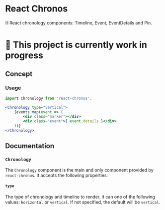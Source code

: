 # React Chronos

⛓ React chronology components: Timeline, Event, EventDetails and Pin.

# 🔨 This project is currently work in progress

## Concept

### Usage

```jsx
import Chronology from 'react-chronos';

<Chronology type="vertical">
    {events.map(event => (
        <div class="marker"></div>
        <div class="event">{ event.details }</div>
    ))}
</Chronology>
```

## Documentation

### `Chronology`

The `Chronology` component is the main and only component provided by `react-chronos`. It accepts the following properties:

#### `type`

The type of chronology and timeline to render. It can one of the following values: `horizontal` or `vertical`. If not specified, the default will be `vertical`.
